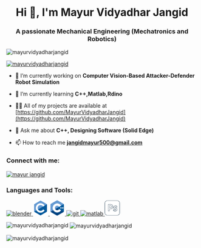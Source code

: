 <h1 align="center">Hi 👋, I'm Mayur Vidyadhar Jangid</h1>
<h3 align="center">A passionate Mechanical Engineering (Mechatronics and Robotics)</h3>

<p align="left"> <img src="https://komarev.com/ghpvc/?username=mayurvidyadharjangid&label=Profile%20views&color=0e75b6&style=flat" alt="mayurvidyadharjangid" /> </p>

<p align="left"> <a href="https://github.com/ryo-ma/github-profile-trophy"><img src="https://github-profile-trophy.vercel.app/?username=mayurvidyadharjangid" alt="mayurvidyadharjangid" /></a> </p>

- 🔭 I’m currently working on **Computer Vision-Based Attacker-Defender Robot Simulation**

- 🌱 I’m currently learning **C++,Matlab,Rdino**

- 👨‍💻 All of my projects are available at [https://github.com/MayurVidyadharJangid](https://github.com/MayurVidyadharJangid)

- 💬 Ask me about **C++, Designing Software (Solid Edge)**

- 📫 How to reach me **jangidmayur500@gmail.com**

<h3 align="left">Connect with me:</h3>
<p align="left">
<a href="https://linkedin.com/in/mayur jangid" target="blank"><img align="center" src="https://raw.githubusercontent.com/rahuldkjain/github-profile-readme-generator/master/src/images/icons/Social/linked-in-alt.svg" alt="mayur jangid" height="30" width="40" /></a>
</p>

<h3 align="left">Languages and Tools:</h3>
<p align="left"> <a href="https://www.blender.org/" target="_blank" rel="noreferrer"> <img src="https://download.blender.org/branding/community/blender_community_badge_white.svg" alt="blender" width="40" height="40"/> </a> <a href="https://www.cprogramming.com/" target="_blank" rel="noreferrer"> <img src="https://raw.githubusercontent.com/devicons/devicon/master/icons/c/c-original.svg" alt="c" width="40" height="40"/> </a> <a href="https://www.w3schools.com/cpp/" target="_blank" rel="noreferrer"> <img src="https://raw.githubusercontent.com/devicons/devicon/master/icons/cplusplus/cplusplus-original.svg" alt="cplusplus" width="40" height="40"/> </a> <a href="https://git-scm.com/" target="_blank" rel="noreferrer"> <img src="https://www.vectorlogo.zone/logos/git-scm/git-scm-icon.svg" alt="git" width="40" height="40"/> </a> <a href="https://www.mathworks.com/" target="_blank" rel="noreferrer"> <img src="https://upload.wikimedia.org/wikipedia/commons/2/21/Matlab_Logo.png" alt="matlab" width="40" height="40"/> </a> <a href="https://www.photoshop.com/en" target="_blank" rel="noreferrer"> <img src="https://raw.githubusercontent.com/devicons/devicon/master/icons/photoshop/photoshop-line.svg" alt="photoshop" width="40" height="40"/> </a> </p>

<p><img align="left" src="https://github-readme-stats.vercel.app/api/top-langs?username=mayurvidyadharjangid&show_icons=true&locale=en&layout=compact" alt="mayurvidyadharjangid" /></p>

<p>&nbsp;<img align="center" src="https://github-readme-stats.vercel.app/api?username=mayurvidyadharjangid&show_icons=true&locale=en" alt="mayurvidyadharjangid" /></p>

<p><img align="center" src="https://github-readme-streak-stats.herokuapp.com/?user=mayurvidyadharjangid&" alt="mayurvidyadharjangid" /></p>
